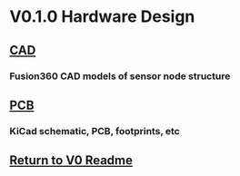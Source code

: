 # V0.1.0 Hardware Design
## [CAD](CAD)
### Fusion360 CAD models of sensor node structure

## [PCB](PCB)
### KiCad schematic, PCB, footprints, etc

## [Return to V0 Readme](https://github.com/ARTS-Laboratory/Smart-Penetrometers-with-Edge-Computing-and-Intelligent-Embedded-Systems/blob/main/V0/README.md)
